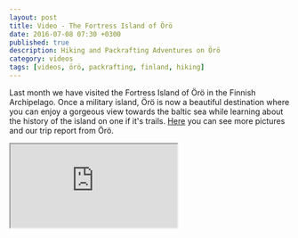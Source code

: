 ```yaml
---
layout: post
title: Video - The Fortress Island of Örö
date: 2016-07-08 07:30 +0300
published: true
description: Hiking and Packrafting Adventures on Örö
category: videos
tags: [videos, örö, packrafting, finland, hiking]
---
```

Last month we have visited the Fortress Island of Örö in the Finnish Archipelago. Once a military island, Örö is now a beautiful destination where you can enjoy a gorgeous view towards the baltic sea while learning about the history of the island on one if it's trails. [Here](http://www.hikeventures.com/Oro/) you can see more pictures and our trip report from Örö.

<div class="embed-responsive embed-responsive-16by9">
  <iframe class="embed-responsive-item" src="https://www.youtube.com/embed/6JQMkmEwTRo?rel=0"></iframe>
</div>
